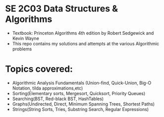 # SE 2C03 Data Structures & Algorithms
- Textbook: Princeton Algorithms 4th edition by Robert Sedgewick and Kevin Wayne
- This repo contains my solutions and attempts at the various Algorithmic problems

# Topics covered:
- Algorithmic Analysis Fundamentals (Union-find, Quick-Union, Big-O Notation, tilda approximations,etc)
- Sorting(Elementary sorts, Mergesort, Quicksort, Priority Queues)
- Searching(BST, Red-black BST, HashTables)
- Graphs(Undirected, Direct, Minimum Spanning Trees, Shortest Paths)
- Strings(String Sorts, Tries, Substring Search, Regular Expressions)